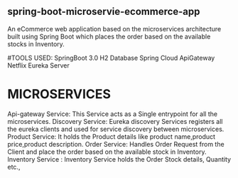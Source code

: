## spring-boot-microservie-ecommerce-app

An eCommerce web application based on the microservices architecture built using Spring Boot which places the order based on the available stocks in Inventory.

#TOOLS USED:
SpringBoot 3.0
H2 Database
Spring Cloud ApiGateway
Netflix Eureka Server


# MICROSERVICES
Api-gateway Service: This Service acts as a Single entrypoint for all the microservices.
Discovery Service: Eureka discovery Services registers all the eureka clients and used for service discovery between microservices.
Product Service: It holds the Product details like product name,product price,product description.
Order Service: Handles Order Request from the Client and place the order based on the available stock in Inventory.
Inventory Service : Inventory Service holds the Order Stock details, Quantity etc.,
